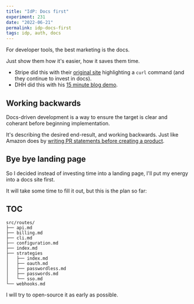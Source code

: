 ```yaml
---
title: "IdP: Docs first"
experiment: 231
date: "2022-06-21"
permalink: idp-docs-first
tags: idp, auth, docs
---
```


For developer tools, the best marketing is the docs.

Just show them how it's easier, how it saves them time.

- Stripe did this with their [original site](http://web.archive.org/web/20111007130738/https://stripe.com/) highlighting a `curl` command (and they continue to invest in docs).
- DHH did this with his [15 minute blog demo](https://www.youtube.com/watch?v=Gzj723LkRJY).

## Working backwards

Docs-driven development is a way to ensure the target is clear and coherant before beginning implementation.

It's describing the desired end-result, and working backwards. Just like Amazon does by [writing PR statements before creating a product](https://www.productplan.com/glossary/working-backward-amazon-method/).


## Bye bye landing page

So I decided instead of investing time into a landing page, I'll put my energy into a docs site first.

It will take some time to fill it out, but this is the plan so far:

## TOC

```
src/routes/
├── api.md
├── billing.md
├── cli.md
├── configuration.md
├── index.md
├── strategies
│   ├── index.md
│   ├── oauth.md
│   ├── passwordless.md
│   ├── passwords.md
│   └── sso.md
└── webhooks.md
```

I will try to open-source it as early as possible.
